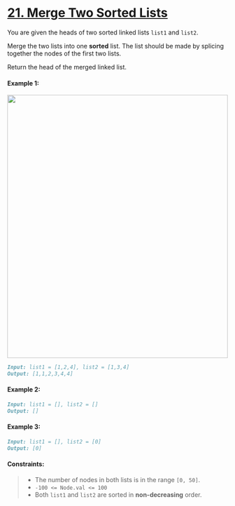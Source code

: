 # [**21. Merge Two Sorted Lists**](https://leetcode.com/problems/merge-two-sorted-lists/description/)

You are given the heads of two sorted linked lists `list1` and `list2`.

Merge the two lists into one **sorted** list. The list should be made by splicing together the nodes of the first two lists.

Return the head of the merged linked list.

#### **Example 1:**

<img src="https://raw.githubusercontent.com/leetcoin-releases/leetcode/refs/heads/main/res/ino/481517543.jpg" style="width: 100%; height: 600;"/>

```md
Input: list1 = [1,2,4], list2 = [1,3,4]
Output: [1,1,2,3,4,4]
```

#### **Example 2:**
```md
Input: list1 = [], list2 = []
Output: []
```

#### **Example 3:**
```md
Input: list1 = [], list2 = [0]
Output: [0]
```

#### **Constraints:**
> - The number of nodes in both lists is in the range `[0, 50]`.
> - `-100 <= Node.val <= 100`
> - Both `list1` and `list2` are sorted in **non-decreasing** order.